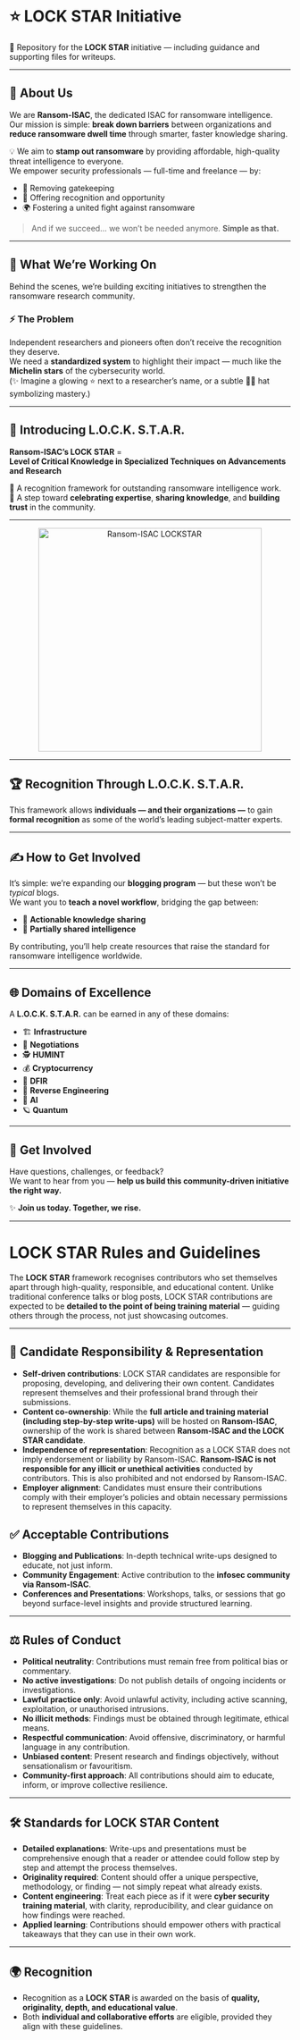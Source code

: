 # ⭐ LOCK STAR Initiative

📂 Repository for the **LOCK STAR** initiative — including guidance and supporting files for writeups.  

---

## 🔐 About Us
We are **Ransom-ISAC**, the dedicated ISAC for ransomware intelligence.  
Our mission is simple: **break down barriers** between organizations and **reduce ransomware dwell time** through smarter, faster knowledge sharing.  

💡 We aim to **stamp out ransomware** by providing affordable, high-quality threat intelligence to everyone.  
We empower security professionals — full-time and freelance — by:  
- 🚪 Removing gatekeeping  
- 🏅 Offering recognition and opportunity  
- 🌍 Fostering a united fight against ransomware  

> And if we succeed… we won’t be needed anymore. **Simple as that.**

---

## 🚀 What We’re Working On
Behind the scenes, we’re building exciting initiatives to strengthen the ransomware research community.  

### ⚡ The Problem
Independent researchers and pioneers often don’t receive the recognition they deserve.  
We need a **standardized system** to highlight their impact — much like the **Michelin stars** of the cybersecurity world.  
(✨ Imagine a glowing ⭐ next to a researcher’s name, or a subtle 👨‍🍳 hat symbolizing mastery.)  

---

## 🌟 Introducing L.O.C.K. S.T.A.R.
**Ransom-ISAC’s LOCK STAR** =  
**Level of Critical Knowledge in Specialized Techniques on Advancements and Research**

🔸 A recognition framework for outstanding ransomware intelligence work.  
🔸 A step toward **celebrating expertise**, **sharing knowledge**, and **building trust** in the community.  

---


<div align="center">
  <img 
    src="https://github.com/user-attachments/assets/54a3dcec-e862-408f-a43a-0459b79197ec" 
    alt="Ransom-ISAC LOCKSTAR" 
    width="400">
</div>


---

## 🏆 Recognition Through L.O.C.K. S.T.A.R.

This framework allows **individuals — and their organizations —** to gain **formal recognition** as some of the world’s leading subject-matter experts.  

---

## ✍️ How to Get Involved
It’s simple: we’re expanding our **blogging program** — but these won’t be *typical* blogs.  
We want you to **teach a novel workflow**, bridging the gap between:  
- 🔧 **Actionable knowledge sharing**  
- 🧩 **Partially shared intelligence**  

By contributing, you’ll help create resources that raise the standard for ransomware intelligence worldwide.  

---

## 🌐 Domains of Excellence
A **L.O.C.K. S.T.A.R.** can be earned in any of these domains:  

- 🏗️ **Infrastructure**  
- 💬 **Negotiations**  
- 🕵️ **HUMINT**  
- 💰 **Cryptocurrency**  
- 🧭 **DFIR**  
- 🔬 **Reverse Engineering**  
- 🤖 **AI**  
- 🪐 **Quantum**  

---

## 📣 Get Involved
Have questions, challenges, or feedback?  
We want to hear from you — **help us build this community-driven initiative the right way.**  

✨ **Join us today. Together, we rise.**

---

# LOCK STAR Rules and Guidelines

The **LOCK STAR** framework recognises contributors who set themselves apart through high-quality, responsible, and educational content. Unlike traditional conference talks or blog posts, LOCK STAR contributions are expected to be **detailed to the point of being training material** — guiding others through the process, not just showcasing outcomes.

---

## 🧭 Candidate Responsibility & Representation

- **Self-driven contributions**: LOCK STAR candidates are responsible for proposing, developing, and delivering their own content. Candidates represent themselves and their professional brand through their submissions.
- **Content co-ownership**: While the **full article and training material (including step-by-step write-ups)** will be hosted on **Ransom-ISAC**, ownership of the work is shared between **Ransom-ISAC and the LOCK STAR candidate**.
- **Independence of representation**: Recognition as a LOCK STAR does not imply endorsement or liability by Ransom-ISAC. **Ransom-ISAC is not responsible for any illicit or unethical activities** conducted by contributors. This is also prohibited and not endorsed by Ransom-ISAC.
- **Employer alignment**: Candidates must ensure their contributions comply with their employer’s policies and obtain necessary permissions to represent themselves in this capacity.

## ✅ Acceptable Contributions

- **Blogging and Publications**: In-depth technical write-ups designed to educate, not just inform.
- **Community Engagement**: Active contribution to the **infosec community via Ransom-ISAC**.
- **Conferences and Presentations**: Workshops, talks, or sessions that go beyond surface-level insights and provide structured learning.

---

## ⚖️ Rules of Conduct

- **Political neutrality**: Contributions must remain free from political bias or commentary.
- **No active investigations**: Do not publish details of ongoing incidents or investigations.
- **Lawful practice only**: Avoid unlawful activity, including active scanning, exploitation, or unauthorised intrusions.
- **No illicit methods**: Findings must be obtained through legitimate, ethical means.
- **Respectful communication**: Avoid offensive, discriminatory, or harmful language in any contribution.
- **Unbiased content**: Present research and findings objectively, without sensationalism or favouritism.
- **Community-first approach**: All contributions should aim to educate, inform, or improve collective resilience.

---

## 🛠️ Standards for LOCK STAR Content

- **Detailed explanations**: Write-ups and presentations must be comprehensive enough that a reader or attendee could follow step by step and attempt the process themselves.
- **Originality required**: Content should offer a unique perspective, methodology, or finding — not simply repeat what already exists.
- **Content engineering**: Treat each piece as if it were **cyber security training material**, with clarity, reproducibility, and clear guidance on how findings were reached.
- **Applied learning**: Contributions should empower others with practical takeaways that they can use in their own work.

---

## 🌍 Recognition

- Recognition as a **LOCK STAR** is awarded on the basis of **quality, originality, depth, and educational value**.
- Both **individual and collaborative efforts** are eligible, provided they align with these guidelines.
